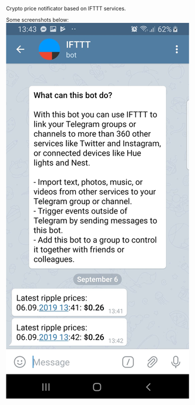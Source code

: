 Crypto price notificator based on IFTTT services.

Some screenshots below: 
![](images/cryptonot1.jpg)
